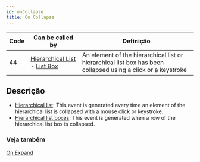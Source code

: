 ```yaml
---
id: onCollapse
title: On Collapse
---
```


| Code | Can be called by                                                                                         | Definição                                                                                                    |
| ---- | -------------------------------------------------------------------------------------------------------- | ------------------------------------------------------------------------------------------------------------ |
| 44   | [Hierarchical List](FormObjects/list_overview.md#overview) - [List Box](FormObjects/listbox_overview.md) | An element of the hierarchical list or hierarchical list box has been collapsed using a click or a keystroke |


## Descrição

- [Hierarchical list](FormObjects/list_overview.md): This event is generated every time an element of the hierarchical list is collapsed with a mouse click or keystroke.
- [Hierarchical list boxes](FormObjects/listbox_overview.md#hierarchical-list-boxes): This event is generated when a row of the hierarchical list box is collapsed.


### Veja também
[On Expand](onExpand.md)